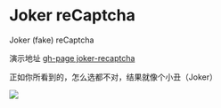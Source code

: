 # Joker reCaptcha
Joker (fake) reCaptcha

演示地址 [gh-page joker-recaptcha](https://qiangmouren.github.io/joker-recaptcha/)

正如你所看到的，怎么选都不对，结果就像个小丑（Joker）

![](https://s3.bmp.ovh/imgs/2022/07/27/4217470c36ba88f5.gif)